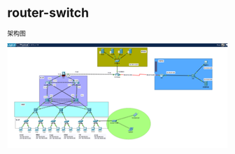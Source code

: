 # router-switch

架构图

![架构图](https://github.com/shunetwork/router-switch/raw/main/核心-汇聚-接入-三层架构配置/架构图/架构图.png)
